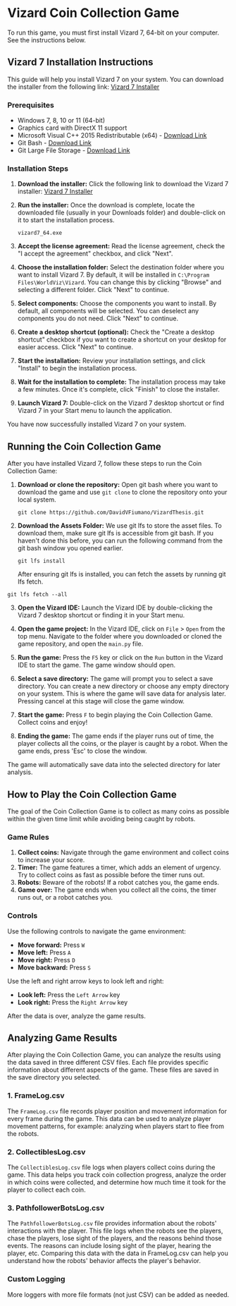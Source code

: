 # Vizard Coin Collection Game

To run this game, you must first install Vizard 7, 64-bit on your computer. See the instructions below.

## Vizard 7 Installation Instructions

This guide will help you install Vizard 7 on your system. You can download the installer from the following link: [Vizard 7 Installer](https://app.worldviz.com/download/vizard7_64)

### Prerequisites

- Windows 7, 8, 10 or 11 (64-bit)
- Graphics card with DirectX 11 support
- Microsoft Visual C++ 2015 Redistributable (x64) - [Download Link](https://www.microsoft.com/en-us/download/details.aspx?id=48145)
- Git Bash - [Download Link](https://git-scm.com/downloads)
- Git Large File Storage - [Download Link](https://git-lfs.com/)

### Installation Steps

1. **Download the installer:** Click the following link to download the Vizard 7 installer: [Vizard 7 Installer](https://app.worldviz.com/download/vizard7_64)

2. **Run the installer:** Once the download is complete, locate the downloaded file (usually in your Downloads folder) and double-click on it to start the installation process.

   ```
   vizard7_64.exe
   ```

3. **Accept the license agreement:** Read the license agreement, check the "I accept the agreement" checkbox, and click "Next".

4. **Choose the installation folder:** Select the destination folder where you want to install Vizard 7. By default, it will be installed in `C:\Program Files\WorldViz\Vizard`. You can change this by clicking "Browse" and selecting a different folder. Click "Next" to continue.

5. **Select components:** Choose the components you want to install. By default, all components will be selected. You can deselect any components you do not need. Click "Next" to continue.

6. **Create a desktop shortcut (optional):** Check the "Create a desktop shortcut" checkbox if you want to create a shortcut on your desktop for easier access. Click "Next" to continue.

7. **Start the installation:** Review your installation settings, and click "Install" to begin the installation process.

8. **Wait for the installation to complete:** The installation process may take a few minutes. Once it's complete, click "Finish" to close the installer.

9. **Launch Vizard 7:** Double-click on the Vizard 7 desktop shortcut or find Vizard 7 in your Start menu to launch the application.

You have now successfully installed Vizard 7 on your system.

## Running the Coin Collection Game

After you have installed Vizard 7, follow these steps to run the Coin Collection Game:

1. **Download or clone the repository:** Open git bash where you want to download the game and use `git clone` to clone the repository onto your local system.

   ```
   git clone https://github.com/DavidVFiumano/VizardThesis.git
   ```

2. **Download the Assets Folder:** We use git lfs to store the asset files. To download them, make sure git lfs is accessible from git bash. If you haven't done this before, you can run the following command from the git bash window you opened earlier.

   ```
   git lfs install
   ```

   After ensuring git lfs is installed, you can fetch the assets by running git lfs fetch.

  ```
  git lfs fetch --all
  ```

3. **Open the Vizard IDE:** Launch the Vizard IDE by double-clicking the Vizard 7 desktop shortcut or finding it in your Start menu.

4. **Open the game project:** In the Vizard IDE, click on `File` > `Open` from the top menu. Navigate to the folder where you downloaded or cloned the game repository, and open the `main.py` file.

5. **Run the game:** Press the `F5` key or click on the `Run` button in the Vizard IDE to start the game. The game window should open.

6. **Select a save directory:** The game will prompt you to select a save directory. You can create a new directory or choose any empty directory on your system. This is where the game will save data for analysis later. Pressing cancel at this stage will close the game window.

7. **Start the game:** Press `F` to begin playing the Coin Collection Game. Collect coins and enjoy!

8. **Ending the game:** The game ends if the player runs out of time, the player collects all the coins, or the player is caught by a robot. When the game ends, press 'Esc' to close the window.

The game will automatically save data into the selected directory for later analysis.

## How to Play the Coin Collection Game

The goal of the Coin Collection Game is to collect as many coins as possible within the given time limit while avoiding being caught by robots.

### Game Rules

1. **Collect coins:** Navigate through the game environment and collect coins to increase your score.
2. **Timer:** The game features a timer, which adds an element of urgency. Try to collect coins as fast as possible before the timer runs out.
3. **Robots:** Beware of the robots! If a robot catches you, the game ends.
4. **Game over:** The game ends when you collect all the coins, the timer runs out, or a robot catches you.

### Controls

Use the following controls to navigate the game environment:

- **Move forward:** Press `W`
- **Move left:** Press `A`
- **Move right:** Press `D`
- **Move backward:** Press `S`

Use the left and right arrow keys to look left and right:

- **Look left:** Press the `Left Arrow` key
- **Look right:** Press the `Right Arrow` key

After the data is over, analyze the game results.

## Analyzing Game Results

After playing the Coin Collection Game, you can analyze the results using the data saved in three different CSV files. Each file provides specific information about different aspects of the game. These files are saved in the save directory you selected.

### 1. FrameLog.csv

The `FrameLog.csv` file records player position and movement information for every frame during the game. This data can be used to analyze player movement patterns, for example: analyzing when players start to flee from the robots.

### 2. CollectiblesLog.csv

The `CollectiblesLog.csv` file logs when players collect coins during the game. This data helps you track coin collection progress, analyze the order in which coins were collected, and determine how much time it took for the player to collect each coin.

### 3. PathfollowerBotsLog.csv

The `PathfollowerBotsLog.csv` file provides information about the robots' interactions with the player. This file logs when the robots see the players, chase the players, lose sight of the players, and the reasons behind those events. The reasons can include losing sight of the player, hearing the player, etc. Comparing this data with the data in FrameLog.csv can help you understand how the robots' behavior affects the player's behavior.

### Custom Logging

More loggers with more file formats (not just CSV) can be added as needed.